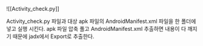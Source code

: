 
![[Activity_check.py]]


Activity_check.py 파일과 대상 apk 파일의 AndroidManifest.xml 파일을 한 폴더에 넣고 실행 시킨다.
apk 파일 압축 풀고 AndroidManifest.xml 추출하면 내용이 다 깨지기 때문에 jadx에서 Export로 추출한다.

